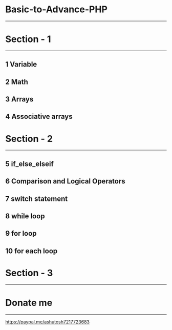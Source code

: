 # Basic-to-Advance-PHP
-----------------------
# Section - 1
-----------
1 Variable
----------
2 Math
--------
3 Arrays
---------
4 Associative arrays
-----------------------
# Section - 2
-----------------
5 if_else_elseif
-----------------
6 Comparison and Logical Operators
------------------------------------
7 switch statement
-----------------
8 while loop
-----------------
9 for loop
-----------------
10 for each loop
-----------------
# Section - 3
-----------------

# Donate me 
-------------
https://paypal.me/ashutosh7217723683
